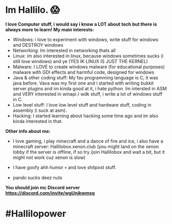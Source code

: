 # Im Hallilo. 😱
**I love Computer stuff, i would say i know a LOT about tech but there is always more to learn! My main interests:**

- Windows:
  i love to experiment with windows, write stuff for windows and DESTROY windows
- Networking:
  Im interested in networking thats all
- Linux:
  im also interested in linux, because windows sometimes sucks (i still love windows) and ye (YES IK LINUX IS JUST THE KERNEL)
- Malware:
  I LOVE to create windows malware (for educational purposes) malware with GDI effects and harmful code, designed for windows
- Java & other coding stuff:
  My fav programming language is C, it was java before. Vava was my first one and i started with writing bukkit server plugins and im kinda good at it, i hate python.
  Im intersted in ASM and VERY interested in winapi / wdk stuff, i write a lot of windows stuff in C.
- Low level stuff:
  I love low level stuff and hardware stuff, coding in assembly (i suck at asm).
- Hacking:
  I started learning about hacking some time ago and im also kinda interested in that.


**Other info about me:**
- I love gaming, i play minecraft and a dance of fire and ice, i also have a minecraft server: Hallilobox.xenon.club (you might land on the xenon lobby if the server is offline, if so try /join Hallilobox and wait a bit, 
but it might not work cuz xenon is slow)

- I have goofy ahh humor 💀 and love shitpost stuff.

- pando sucks deez nuts

**You should join mc Discord server https://discord.com/invite/wgUnjkwmsq**


# #Hallilopower


<!---
Hallilogod/Hallilogod is a ✨ special ✨ repository because its `README.md` (this file) appears on your GitHub profile.
You can click the Preview link to take a look at your changes.
--->
